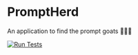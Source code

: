 # PromptHerd
An application to find the prompt goats 🐐🐐🐐

[![Run Tests](https://github.com/Jojograndjojo/promptherd/actions/workflows/main.yml/badge.svg)](https://github.com/Jojograndjojo/promptherd/actions/workflows/main.yml)
